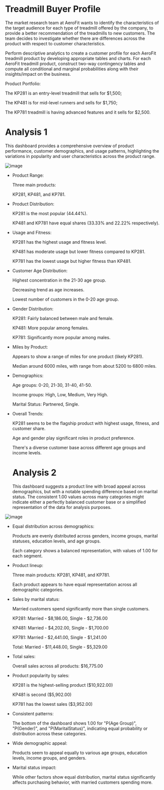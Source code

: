 
# Treadmill Buyer Profile

The market research team at AeroFit wants to identify the characteristics of the target audience for each type of treadmill offered by the company, to provide a better recommendation of the treadmills to new customers. The team decides to investigate whether there are differences across the product with respect to customer characteristics.

Perform descriptive analytics to create a customer profile for each AeroFit treadmill product by developing appropriate tables and charts. For each AeroFit treadmill product, construct two-way contingency tables and compute all conditional and marginal probabilities along with their insights/impact on the business.

Product Portfolio:

The KP281 is an entry-level treadmill that sells for $1,500;

The KP481 is for mid-level runners and sells for $1,750;

The KP781 treadmill is having advanced features and it sells for $2,500.

# Analysis 1

This dashboard provides a comprehensive overview of product performance, customer demographics, and usage patterns, highlighting the variations in popularity and user characteristics across the product range.

![image](https://github.com/user-attachments/assets/7d2bc8e9-7a71-4ccf-b791-5949fec81f4f)

- Product Range:

  Three main products:
  
  KP281, KP481, and KP781.


- Product Distribution:

  KP281 is the most popular (44.44%).
  
  KP481 and KP781 have equal shares (33.33% and 22.22% respectively).


- Usage and Fitness:
  
  KP281 has the highest usage and fitness level.
  
  KP481 has moderate usage but lower fitness compared to KP281.
  
  KP781 has the lowest usage but higher fitness than KP481.


- Customer Age Distribution:
  
  Highest concentration in the 21-30 age group.
  
  Decreasing trend as age increases.
  
  Lowest number of customers in the 0-20 age group.


- Gender Distribution:
  
  KP281: Fairly balanced between male and female.
  
  KP481: More popular among females.
  
  KP781: Significantly more popular among males.


- Miles by Product:
  
  Appears to show a range of miles for one product (likely KP281).
  
  Median around 6000 miles, with range from about 5200 to 6800 miles.


- Demographics:
  
  Age groups: 0-20, 21-30, 31-40, 41-50.
  
  Income groups: High, Low, Medium, Very High.
  
  Marital Status: Partnered, Single.


- Overall Trends:
  
  KP281 seems to be the flagship product with highest usage, fitness, and customer share.
  
  Age and gender play significant roles in product preference.
  
  There's a diverse customer base across different age groups and income levels.


  # Analysis 2

  This dashboard suggests a product line with broad appeal across demographics, but with a notable
  spending difference based on marital status. The consistent 1.00 values across many categories might
  indicate either a perfectly balanced customer base or a simplified representation of the data for
  analysis purposes.


 ![image](https://github.com/user-attachments/assets/56a532ba-94b3-4f9b-a4cd-a8794fc40b4f)


- Equal distribution across demographics:
  
  Products are evenly distributed across genders, income groups, marital statuses, education levels, and
  age groups.
  
  Each category shows a balanced representation, with values of 1.00 for each segment.


- Product lineup:
  
  Three main products: KP281, KP481, and KP781.
  
  Each product appears to have equal representation across all demographic categories.


- Sales by marital status:
  
  Married customers spend significantly more than single customers.
  
  KP281: Married - $8,186.00, Single - $2,736.00
  
  KP481: Married - $4,202.00, Single - $1,700.00
  
  KP781: Married - $2,441.00, Single - $1,241.00
  
  Total: Married - $11,448.00, Single - $5,329.00


- Total sales:
  
  Overall sales across all products: $16,775.00


- Product popularity by sales:
  
  KP281 is the highest-selling product ($10,922.00)
  
  KP481 is second ($5,902.00)
  
  KP781 has the lowest sales ($3,952.00)


- Consistent patterns:
  
  The bottom of the dashboard shows 1.00 for "P(Age Group)", "P(Gender)", and "P(MaritalStatus)",
  indicating equal probability or distribution across these categories.

- Wide demographic appeal:
  
  Products seem to appeal equally to various age groups, education levels, income groups, and genders.


- Marital status impact:
  
  While other factors show equal distribution, marital status significantly affects purchasing behavior,
  with married customers spending more.



